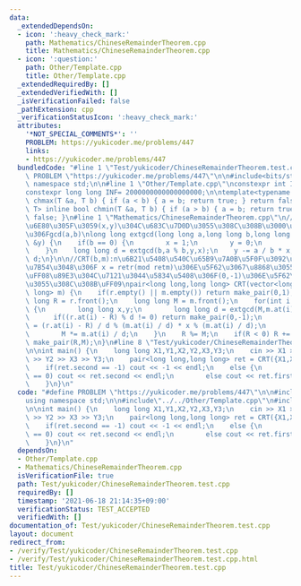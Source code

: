 ```yaml
---
data:
  _extendedDependsOn:
  - icon: ':heavy_check_mark:'
    path: Mathematics/ChineseRemainderTheorem.cpp
    title: Mathematics/ChineseRemainderTheorem.cpp
  - icon: ':question:'
    path: Other/Template.cpp
    title: Other/Template.cpp
  _extendedRequiredBy: []
  _extendedVerifiedWith: []
  _isVerificationFailed: false
  _pathExtension: cpp
  _verificationStatusIcon: ':heavy_check_mark:'
  attributes:
    '*NOT_SPECIAL_COMMENTS*': ''
    PROBLEM: https://yukicoder.me/problems/447
    links:
    - https://yukicoder.me/problems/447
  bundledCode: "#line 1 \"Test/yukicoder/ChineseRemainderTheorem.test.cpp\"\n#define\
    \ PROBLEM \"https://yukicoder.me/problems/447\"\n\n#include<bits/stdc++.h>\nusing\
    \ namespace std;\n\n#line 1 \"Other/Template.cpp\"\nconstexpr int Inf = 2000000030;\n\
    constexpr long long INF= 2000000000000000000;\n\ntemplate<typename T> inline bool\
    \ chmax(T &a, T b) { if (a < b) { a = b; return true; } return false; }\ntemplate<typename\
    \ T> inline bool chmin(T &a, T b) { if (a > b) { a = b; return true; } return\
    \ false; }\n#line 1 \"Mathematics/ChineseRemainderTheorem.cpp\"\n//extgcd(a,b,x,y):ax+by=gcd(a,b)\u3092\
    \u6E80\u305F\u3059(x,y)\u304C\u683C\u7D0D\u3055\u308C\u308B\u3000\u8FD4\u308A\u5024\
    \u306Fgcd(a,b)\nlong long extgcd(long long a,long long b,long long &x,long long\
    \ &y) {\n    if(b == 0) {\n        x = 1;\n        y = 0;\n        return a;\n\
    \    }\n    long long d = extgcd(b,a % b,y,x);\n    y -= a / b * x;\n    return\
    \ d;\n}\n\n//CRT(b,m):n\u6B21\u5408\u540C\u65B9\u7A0B\u5F0F\u3092\u89E3\u304F\u3002\
    \u7B54\u3048\u306F x = retr(mod retm)\u306E\u5F62\u3067\u8868\u3055\u308C\u308B\
    \uFF08\u89E3\u304C\u7121\u3044\u5834\u5408\u306F(0,-1)\u306E\u5F62\u3067\u8868\
    \u3055\u308C\u308B\uFF09\npair<long long,long long> CRT(vector<long long> r,vector<long\
    \ long> m) {\n    if(r.empty() || m.empty()) return make_pair(0,1);\n    long\
    \ long R = r.front();\n    long long M = m.front();\n    for(int i = 1;i < (int)r.size();i++)\
    \ {\n        long long x,y;\n        long long d = extgcd(M,m.at(i),x,y);\n  \
    \      if((r.at(i) - R) % d != 0) return make_pair(0,-1);\n        long long tmp\
    \ = (r.at(i) - R) / d % (m.at(i) / d) * x % (m.at(i) / d);\n        R += M * tmp;\n\
    \        M *= m.at(i) / d;\n    }\n    R %= M;\n    if(R < 0) R += M;\n    return\
    \ make_pair(R,M);\n}\n#line 8 \"Test/yukicoder/ChineseRemainderTheorem.test.cpp\"\
    \n\nint main() {\n    long long X1,Y1,X2,Y2,X3,Y3;\n    cin >> X1 >> Y1 >> X2\
    \ >> Y2 >> X3 >> Y3;\n    pair<long long,long long> ret = CRT({X1,X2,X3},{Y1,Y2,Y3});\n\
    \    if(ret.second == -1) cout << -1 << endl;\n    else {\n        if(ret.first\
    \ == 0) cout << ret.second << endl;\n        else cout << ret.first << endl;\n\
    \    }\n}\n"
  code: "#define PROBLEM \"https://yukicoder.me/problems/447\"\n\n#include<bits/stdc++.h>\n\
    using namespace std;\n\n#include\"../../Other/Template.cpp\"\n#include\"../../Mathematics/ChineseRemainderTheorem.cpp\"\
    \n\nint main() {\n    long long X1,Y1,X2,Y2,X3,Y3;\n    cin >> X1 >> Y1 >> X2\
    \ >> Y2 >> X3 >> Y3;\n    pair<long long,long long> ret = CRT({X1,X2,X3},{Y1,Y2,Y3});\n\
    \    if(ret.second == -1) cout << -1 << endl;\n    else {\n        if(ret.first\
    \ == 0) cout << ret.second << endl;\n        else cout << ret.first << endl;\n\
    \    }\n}\n"
  dependsOn:
  - Other/Template.cpp
  - Mathematics/ChineseRemainderTheorem.cpp
  isVerificationFile: true
  path: Test/yukicoder/ChineseRemainderTheorem.test.cpp
  requiredBy: []
  timestamp: '2021-06-18 21:14:35+09:00'
  verificationStatus: TEST_ACCEPTED
  verifiedWith: []
documentation_of: Test/yukicoder/ChineseRemainderTheorem.test.cpp
layout: document
redirect_from:
- /verify/Test/yukicoder/ChineseRemainderTheorem.test.cpp
- /verify/Test/yukicoder/ChineseRemainderTheorem.test.cpp.html
title: Test/yukicoder/ChineseRemainderTheorem.test.cpp
---
```

